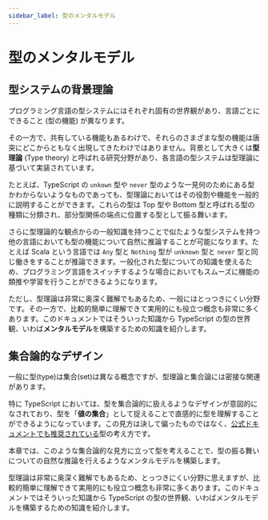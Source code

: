 ```yaml
---
sidebar_label: 型のメンタルモデル
---
```


# 型のメンタルモデル

## 型システムの背景理論

プログラミング言語の型システムにはそれぞれ固有の世界観があり、言語ごとにできること (型の機能) が異なります。

その一方で、共有している機能もあるわけで、それらのさまざまな型の機能は唐突にどこからともなく出現してきたわけではありません。背景として大きくは**型理論** (Type theory) と呼ばれる研究分野があり、各言語の型システムは型理論に基づいて実装されています。

たとえば、TypeScript の `unkown` 型や `never` 型のような一見何のためにある型かわからないようなものであっても、型理論においてはその役割や機能を一般的に説明することができます。これらの型は Top 型や Bottom 型と呼ばれる型の種類に分類され、部分型関係の端点に位置する型として振る舞います。

さらに型理論的な観点からの一般知識を持つことで似たような型システムを持つ他の言語においても型の機能について自然に推論することが可能になります。たとえば Scala という言語では `Any` 型と `Nothing` 型が `unknown` 型と `never` 型と同じ働きをすることが推論できます。一般化された型についての知識を使えるため、プログラミング言語をスイッチするような場合においてもスムーズに機能の類推や学習を行うことができるようになります。

ただし、型理論は非常に奥深く難解でもあるため、一般にはとっつきにくい分野です。その一方で、比較的簡単に理解できて実用的にも役立つ概念も非常に多くあります。このドキュメントではそういった知識から TypeScript の型の世界観、いわば**メンタルモデル**を構築するための知識を紹介します。

## 集合論的なデザイン

一般に型(type)は集合(set)は異なる概念ですが、型理論と集合論には密接な関連があります。

特に TypeScript においては、型を集合論的に扱えるようなデザインが意図的になされており、型を「**値の集合**」として捉えることで直感的に型を理解することができるようになっています。この見方は決して偏ったものではなく、[公式ドキュメントでも推奨されている](https://www.typescriptlang.org/docs/handbook/typescript-in-5-minutes-oop.html#types-as-sets)型の考え方です。

本章では、このような集合論的な見方に立って型を考えることで、型の振る舞いについての自然な推論を行えるようなメンタルモデルを構築します。

型理論は非常に奥深く難解でもあるため、とっつきにくい分野に思えますが、比較的簡単に理解できて実用的にも役立つ概念も非常に多くあります。このドキュメントではそういった知識から TypeScript の型の世界観、いわばメンタルモデルを構築するための知識を紹介します。
